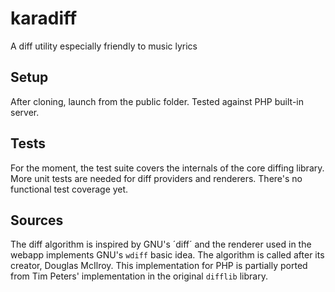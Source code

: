 # karadiff
A diff utility especially friendly to music lyrics

## Setup
After cloning, launch from the public folder. Tested against PHP built-in server.

## Tests
For the moment, the test suite covers the internals of the core diffing library. 
More unit tests are needed for diff providers and renderers.
There's no functional test coverage yet.

## Sources
The diff algorithm is inspired by GNU's ´diff´ and the renderer used in the webapp implements GNU's `wdiff` basic idea.
The algorithm is called after its creator, Douglas McIlroy.
This implementation for PHP is partially ported from Tim Peters' implementation in the original `difflib` library.
